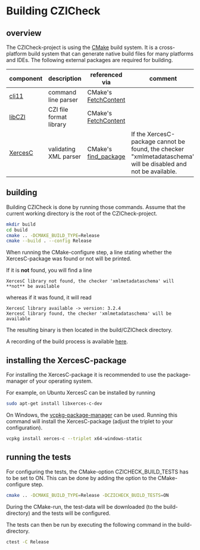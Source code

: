 # Building CZICheck

## overview

The CZICheck-project is using the [CMake](https://cmake.org/) build system. It is a cross-platform build system that can generate native build files for many platforms and IDEs. 
The following external packages are required for building.

| component | description | referenced via | comment
|--|--|--|--|
| [cli11](https://github.com/CLIUtils/CLI11) | command line parser | CMake's [FetchContent](https://cmake.org/cmake/help/latest/module/FetchContent.html) | |
| [libCZI](https://github.com/ZEISS/libczi.git) | CZI file format library | CMake's [FetchContent](https://cmake.org/cmake/help/latest/module/FetchContent.html) | |
| [XercesC](https://xerces.apache.org/xerces-c/) |validating XML parser | CMake's [find_package](https://cmake.org/cmake/help/latest/command/find_package.html) | If the XercesC-package cannot be found, the checker "xmlmetadataschema" will be disabled and not be available.|


## building
Building CZICheck is done by running those commands. Assume that the current working directory is the root of the CZICheck-project.

```bash
mkdir build
cd build
cmake .. -DCMAKE_BUILD_TYPE=Release
cmake --build . --config Release
```

When running the CMake-configure step, a line stating whether the XercesC-package was found or not will be printed.  

If it is **not** found, you will find a line

```
XercesC library not found, the checker 'xmlmetadataschema' will **not** be available
```

whereas if it was found, it will read

```
XercesC library available -> version: 3.2.4
XercesC library found, the checker 'xmlmetadataschema' will be available
```

The resulting binary is then located in the build/CZICheck directory.

A recording of the build process is available [here](https://asciinema.org/a/593620).


## installing the XercesC-package

For installing the XercesC-package it is recommended to use the package-manager of your operating system. 

For example, on Ubuntu XercesC can be installed by running

```bash
sudo apt-get install libxerces-c-dev
```

On Windows, the [vcpkg-package-manager](https://vcpkg.io/en/) can be used. Running this command will install the XercesC-package (adjust the triplet to your configuration).

```bash
vcpkg install xerces-c --triplet x64-windows-static
```

## running the tests

For configuring the tests, the CMake-option CZICHECK_BUILD_TESTS has to be set to ON. This can be done by adding the option to the CMake-configure step.

```bash
cmake .. -DCMAKE_BUILD_TYPE=Release -DCZICHECK_BUILD_TESTS=ON
```

During the CMake-run, the test-data will be downloaded (to the build-directory) and the tests will be configured.

The tests can then be run by executing the following command in the build-directory.

```bash
ctest -C Release
```
